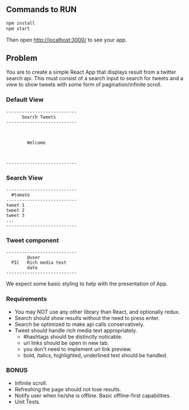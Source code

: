 ## Commands to RUN
```sh
npm install
npm start
```
Then open [http://localhost:3000/](http://localhost:3000/) to see your app.<br>

## Problem

You are to create a simple React App that displays result from a twitter search
api. This must consist of a search input to search for tweets and a view to show tweets with some form of pagination/infinite scroll. 

### Default View

```
---------------------------
      Search Tweets
---------------------------



        Welcome



---------------------------
```

### Search View

```
---------------------------
  #tomato
---------------------------
tweet 1
tweet 2
tweet 3
...
---------------------------
```

### Tweet component

```
---------------------------
        @user
  PIC   Rich media text
        date
---------------------------
```

We expect some basic styling to help with the presentation of App.

### Requirements

* You may NOT use any other library than React, and optionally redux.
* Search should show results without the need to press enter.
* Search be optimized to make api calls conservatively.
* Tweet should handle rich media text appropriately.
  * #hashtags should be distinctly noticable.
  * url links should be open in new tab.
  * you don't need to implement url link preview.
  * bold, italics, highlighted, underlined text should be handled.

### BONUS

* Infinite scroll.
* Refreshing the page should not lose results.
* Notify user when he/she is offline. Basic offline-first capabilities.
* Unit Tests.
